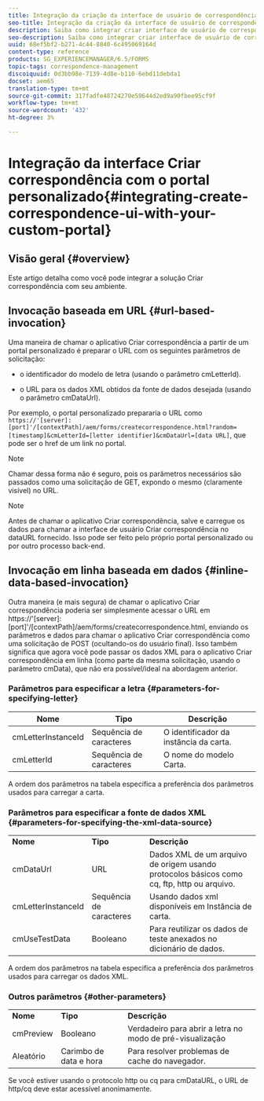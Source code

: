 ```yaml
---
title: Integração da criação da interface de usuário de correspondência com o portal personalizado
seo-title: Integração da criação da interface de usuário de correspondência com o portal personalizado
description: Saiba como integrar criar interface de usuário de correspondência com seu portal personalizado
seo-description: Saiba como integrar criar interface de usuário de correspondência com seu portal personalizado
uuid: 68ef5bf2-b271-4c44-8840-6c495069164d
content-type: reference
products: SG_EXPERIENCEMANAGER/6.5/FORMS
topic-tags: correspondence-management
discoiquuid: 0d3bb98e-7139-4d8e-b110-6ebd11debda1
docset: aem65
translation-type: tm+mt
source-git-commit: 317fadfe48724270e59644d2ed9a90fbee95cf9f
workflow-type: tm+mt
source-wordcount: '432'
ht-degree: 3%

---
```



# Integração da interface Criar correspondência com o portal personalizado{#integrating-create-correspondence-ui-with-your-custom-portal}

## Visão geral {#overview}

Este artigo detalha como você pode integrar a solução Criar correspondência com seu ambiente.

## Invocação baseada em URL {#url-based-invocation}

Uma maneira de chamar o aplicativo Criar correspondência a partir de um portal personalizado é preparar o URL com os seguintes parâmetros de solicitação:

* o identificador do modelo de letra (usando o parâmetro cmLetterId).

* o URL para os dados XML obtidos da fonte de dados desejada (usando o parâmetro cmDataUrl).

Por exemplo, o portal personalizado prepararia o URL como\
`https://'[server]:[port]'/[contextPath]/aem/forms/createcorrespondence.html?random=[timestamp]&cmLetterId=[letter identifier]&cmDataUrl=[data URL]`, que pode ser o href de um link no portal.

>[!NOTE]
>
>Chamar dessa forma não é seguro, pois os parâmetros necessários são passados como uma solicitação de GET, expondo o mesmo (claramente visível) no URL.

>[!NOTE]
>
>Antes de chamar o aplicativo Criar correspondência, salve e carregue os dados para chamar a interface de usuário Criar correspondência no dataURL fornecido. Isso pode ser feito pelo próprio portal personalizado ou por outro processo back-end.

## Invocação em linha baseada em dados {#inline-data-based-invocation}

Outra maneira (e mais segura) de chamar o aplicativo Criar correspondência poderia ser simplesmente acessar o URL em https://&#39;[server]:[port]&#39;/[contextPath]/aem/forms/createcorrespondence.html, enviando os parâmetros e dados para chamar o aplicativo Criar correspondência como uma solicitação de POST (ocultando-os do usuário final). Isso também significa que agora você pode passar os dados XML para o aplicativo Criar correspondência em linha (como parte da mesma solicitação, usando o parâmetro cmData), que não era possível/ideal na abordagem anterior.

### Parâmetros para especificar a letra {#parameters-for-specifying-letter}

| **Nome** | **Tipo** | **Descrição** |
|---|---|---|
| cmLetterInstanceId | Sequência de caracteres | O identificador da instância da carta. |
| cmLetterId | Sequência de caracteres | O nome do modelo Carta. |

A ordem dos parâmetros na tabela especifica a preferência dos parâmetros usados para carregar a carta.

### Parâmetros para especificar a fonte de dados XML {#parameters-for-specifying-the-xml-data-source}

<table>
 <tbody>
  <tr>
   <td><strong>Nome</strong></td> 
   <td><strong>Tipo</strong></td> 
   <td><strong>Descrição</strong></td> 
  </tr>
  <tr>
   <td>cmDataUrl<br /> </td> 
   <td>URL</td> 
   <td>Dados XML de um arquivo de origem usando protocolos básicos como cq, ftp, http ou arquivo.<br /> </td> 
  </tr>
  <tr>
   <td>cmLetterInstanceId</td> 
   <td>Sequência de caracteres</td> 
   <td>Usando dados xml disponíveis em Instância de carta.</td> 
  </tr>
  <tr>
   <td>cmUseTestData</td> 
   <td>Booleano</td> 
   <td>Para reutilizar os dados de teste anexados no dicionário de dados.</td> 
  </tr>
 </tbody>
</table>

A ordem dos parâmetros na tabela especifica a preferência dos parâmetros usados para carregar os dados XML.

### Outros parâmetros {#other-parameters}

<table>
 <tbody>
  <tr>
   <td><strong>Nome</strong></td> 
   <td><strong>Tipo</strong></td> 
   <td><strong>Descrição</strong></td> 
  </tr>
  <tr>
   <td>cmPreview<br /> </td> 
   <td>Booleano</td> 
   <td>Verdadeiro para abrir a letra no modo de pré-visualização<br /> </td> 
  </tr>
  <tr>
   <td>Aleatório</td> 
   <td>Carimbo de data e hora</td> 
   <td>Para resolver problemas de cache do navegador.</td> 
  </tr>
 </tbody>
</table>

Se você estiver usando o protocolo http ou cq para cmDataURL, o URL de http/cq deve estar acessível anonimamente.
